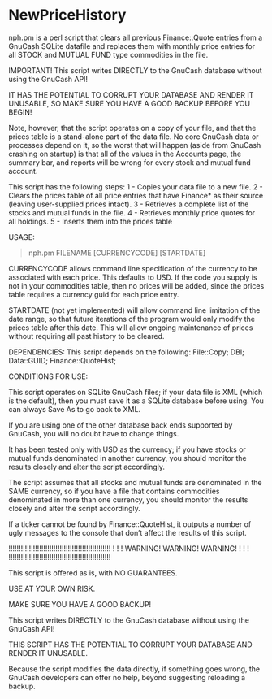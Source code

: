 # NewPriceHistory
nph.pm is a perl script that clears all previous Finance::Quote entries
from a GnuCash SQLite datafile and replaces them with monthly price entries
for all STOCK and MUTUAL FUND type commodities in the file.

IMPORTANT! This script writes DIRECTLY to the GnuCash database without using the GnuCash API! 

IT HAS THE POTENTIAL TO CORRUPT YOUR DATABASE AND RENDER IT UNUSABLE, SO MAKE SURE YOU HAVE A GOOD BACKUP BEFORE YOU BEGIN!

Note, however, that the script operates on a copy of your file, and that the prices table is a stand-alone part of the data file. No core GnuCash data or processes depend on it, so the worst that will happen (aside from GnuCash crashing on startup) is that all of the values in the Accounts page, the summary bar, and reports will be wrong for every stock and mutual fund account.

This script has the following steps:
1 - Copies your data file to a new file.
2 - Clears the prices table of all price entries that have Finance* as their source (leaving user-supplied prices intact).
3 - Retrieves a complete list of the stocks and mutual funds in the file.
4 - Retrieves monthly price quotes for all holdings.
5 - Inserts them into the prices table

USAGE:

>nph.pm FILENAME [CURRENCYCODE] [STARTDATE]

CURRENCYCODE allows command line specification of the currency to be 
associated with each price. This defaults to USD. If the code you supply 
is not in your commodities table, then no prices will be added, since
the prices table requires a currency guid for each price entry. 

STARTDATE (not yet implemented) will allow command line limitation of the
date range, so that future iterations of the program would only modify the
prices table after this date. This will allow ongoing maintenance of prices
without requiring all past history to be cleared.

DEPENDENCIES:
This script depends on the following:
File::Copy;
DBI;
Data::GUID;
Finance::QuoteHist;

CONDITIONS FOR USE:

This script operates on SQLite GnuCash files; if your data file is XML (which is the default), then you must save it as a SQLite database before using. You can always Save As to go back to XML. 

If you are using one of the other database back ends supported by GnuCash, you will no doubt have to change things. 

It has been tested only with USD as the currency; if you have stocks or mutual funds denominated in another currency, you should monitor the results closely and alter the script accordingly. 

The script assumes that all stocks and mutual funds are denominated in the SAME currency, so if you have a file that contains commodities denominated in more than one currency, you should monitor the results closely and alter the script accordingly. 

If a ticker cannot be found by Finance::QuoteHist, it outputs a number of ugly messages to the console that don’t affect the results of this script.


!!!!!!!!!!!!!!!!!!!!!!!!!!!!!!!!!!!!!!!!!!!!!!!!!!
!                                                !
!         WARNING! WARNING! WARNING!             !
!                                                !
!!!!!!!!!!!!!!!!!!!!!!!!!!!!!!!!!!!!!!!!!!!!!!!!!! 

This script is offered as is, with NO GUARANTEES.

USE AT YOUR OWN RISK.

MAKE SURE YOU HAVE A GOOD BACKUP!

This script writes DIRECTLY to the GnuCash database without using the GnuCash API!

THIS SCRIPT HAS THE POTENTIAL TO CORRUPT YOUR DATABASE AND RENDER IT UNUSABLE. 

Because the script modifies the data directly, if something goes wrong, the GnuCash developers can offer no help, beyond suggesting reloading a backup.

